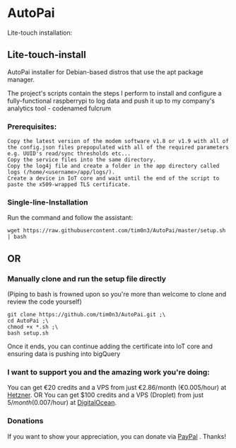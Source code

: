 # AutoPai
Lite-touch installation:

## Lite-touch-install
AutoPai installer for Debian-based distros that use the apt package manager.

The project's scripts contain the steps I perform to install and configure a fully-functional raspberrypi to log data and push it up to my company's analytics tool - codenamed fulcrum

### Prerequisites:
```
Copy the latest version of the modem software v1.8 or v1.9 with all of the config.json files prepopulated with all of the required parameters e.g. UUID's read/sync thresholds etc...
Copy the service files into the same directory.
Copy the log4j file and create a folder in the app directory called logs (/home/<username>/app/logs/).
Create a device in IoT core and wait until the end of the script to paste the x509-wrapped TLS certificate.
```

### Single-line-Installation
Run the command and follow the assistant:
```
wget https://raw.githubusercontent.com/tim0n3/AutoPai/master/setup.sh | bash
```
## OR 
### Manually clone and run the setup file directly
(Piping to bash is frowned upon so you're more than welcome to clone and review the code yourself)
```
git clone https://github.com/tim0n3/AutoPai.git ;\
cd AutoPai ;\
chmod +x *.sh ;\
bash setup.sh
```
Once it ends, you can continue adding the certificate into IoT core and ensuring data is pushing into bigQuery

### I want to support you and the amazing work you're doing:
You can get €20 credits and a VPS from just €2.86/month (€0.005/hour) at [Hetzner](https://hetzner.cloud/?ref=lW5DRok8tHpb).
OR
You can get $100 credits and a VPS (Droplet) from just $5/month ($0.007/hour) at [DigitalOcean](https://m.do.co/c/212bea11424f).

### Donations

If you want to show your appreciation, you can donate via [PayPal](https://www.paypal.com/donate?hosted_button_id=ULMMXE4DLQVZS) . Thanks!
